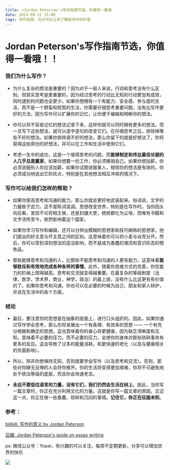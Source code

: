 ```yaml
---
title: 🔥Jordan Peterson's写作指南节选，你值得一看哦
date: 2019-09-12 15:00
tags: 写作指南，也许可以让你了解到写作的价值
---
```


# Jordan Peterson's写作指南节选，你值得一看哦！！

### 我们为什么写作？

* 为什么复杂的想法是重要的？因为对于一般人来说，行动和思考没有什么区别。但其实思考是更重要的，因为经过思考的行动比无知的行动更加有成效，同时遇到的问题也会更少。如果你想拥有一个有能力、安全感、参与度的生活，而不是一个野蛮和短暂的生活，你需要仔细思考重要问题。没有比写作更好的方法，因为写作可以扩展你的记忆，让你便于编辑和明晰你的想法。

* 你可以将不容易记忆的想法记录下来，这样你就可以同时拥有更多的想法。而一旦写下这些想法，就可以逐字逐句的改变它们。在仔细思考之后，排除掉哪些不好的想法。如果你排除调不好的想法，那么你留下的就是好想法了。你将获得这些原创的好想法，并可以在工作和生活中使用它们。

* 考虑一生中的成功，这是一个值得思考的问题，而**能够制定和传达最佳论据的人几乎总是赢家**。如果你想要一份工作，你必须推销自己。如果你想加薪，你必须说服别人你应该加薪。如果你试图说服某人，相信你的想法是有效的，你必须成功地说出它的优点，特别是在其他想法相互冲突的情况下。

### 写作可以给我们怎样的帮助？

* 如果你提高思考和沟通的能力，那么你就会更好地武装起来。俗话说，文字的力量胜于武力。这不是陈词滥调。思想改变世界，特别是在写作时。当你回头向后看，发现不论将相王侯，还是封疆大吏，统统都化为尘埃，而唯有书籍和文字流传至今，依然影响着这个国家。

* 如果你学习写作和编辑，还可以分辨出模糊的思想家和技巧娴熟的思想家，他们提出的好主意与坏主意之间的区别。这意味着你可以将小麦与谷壳分开。然后，你可以受到深刻想法的适当影响，而不是成为愚蠢的潮流和意识形态的牺牲品。

* 那些能够思考和沟通的人，比那些不能思考和沟通的人更有能力，这意味着**能够胜任和有效地完成各种各样的事情**。此外，随着你思维方式的完善，你在能力的阶梯上爬得越高，思考和交流就变得越重要。在最复杂的等级制度（法律，医学，学术界，商业，神学，政治）的最上层，没有什么比这更有有价值的了。如果你思考和沟通，你也可以在必要的时候为自己、朋友和家人辩护，并且在生活中的各个方面。

### 结论

* 最后，要注意你的思想是在抽象的层面上，进行口头组织的。因此，如果你通过写作学会思考，那么你将发展出一个有条理、有效率的思想 —— 一个有充分根据和确定的思想。这也意味着你的身心将更健康，因为缺乏清晰度和无知，意味着不必要的压力。而不必要的压力，会使你的身体对那些琐碎事务有更多的反应。这会导致了过多的能量消耗，和更快速的老化（以及与健康相关的负面影响）。

* 所以，除非你想保持无知，否则就要学会写作（以及思考和交流）。否则，那些对你肆无忌惮的人会将你推开。你的生活将变得更加艰难，你将不可避免地处于统治等级的底层，而且你会快速老去。

* **永远不要低估语言的力量，没有它们，我们仍然会生活在树上**。因此，当你写一篇文章时，你正在充分利用文化的力量。这就是你写一篇文章的原因。忘记这一点，你正在做一些愚蠢、琐碎和沉闷的事情。**记住它，你正在征服未知**。


### 参考：

[bilibili: 写作的意义 by Jordan Peterson](https://www.bilibili.com/video/av63160009)

[豆瓣: Jordan Peterson's guide on essay writing](https://www.douban.com/note/688740953/?dt_dapp=1)

ps: 微信公众号：Yopai，有兴趣的可以关注，每周不定期更新，分享可以增加世界的快乐

![](/webChat1.png)